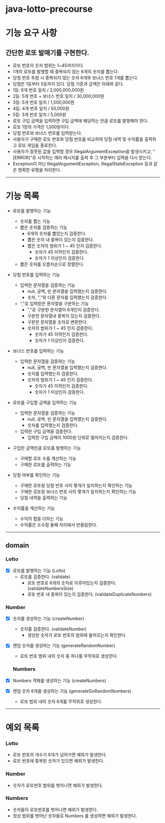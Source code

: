 # java-lotto-precourse

# 기능 요구 사항

## 간단한 로또 발매기를 구현한다.

- 로또 번호의 숫자 범위는 1~45까지이다.
- 1개의 로또를 발행할 때 중복되지 않는 6개의 숫자를 뽑는다.
- 당첨 번호 추첨 시 중복되지 않는 숫자 6개와 보너스 번호 1개를 뽑는다.
- 당첨은 1등부터 5등까지 있다. 당첨 기준과 금액은 아래와 같다.
- 1등: 6개 번호 일치 / 2,000,000,000원
- 2등: 5개 번호 + 보너스 번호 일치 / 30,000,000원
- 3등: 5개 번호 일치 / 1,500,000원
- 4등: 4개 번호 일치 / 50,000원
- 5등: 3개 번호 일치 / 5,000원
- 로또 구입 금액을 입력하면 구입 금액에 해당하는 만큼 로또를 발행해야 한다.
- 로또 1장의 가격은 1,000원이다.
- 당첨 번호와 보너스 번호를 입력받는다.
- 사용자가 구매한 로또 번호와 당첨 번호를 비교하여 당첨 내역 및 수익률을 출력하고 로또 게임을 종료한다.
- 사용자가 잘못된 값을 입력할 경우 IllegalArgumentException을 발생시키고, "[ERROR]"로 시작하는 에러 메시지를 출력 후 그 부분부터 입력을 다시 받는다.
- Exception이 아닌 IllegalArgumentException, IllegalStateException 등과 같은 명확한 유형을 처리한다.

---

# 기능 목록

- 로또를 발행하는 기능
  - 숫자를 뽑는 기능
  - 뽑은 숫자를 검증하는 기능
    - 6개의 숫자를 뽑았는지 검증한다.
    - 뽑은 숫자 내 중복이 있는지 검증한다.
    - 뽑은 숫자의 범위가 1 ~ 45 인지 검증한다.
      - 숫자가 45 이하인지 검증한다.
      - 숫자가 1 이상인지 검증한다.
  - 뽑은 숫자를 오름차순으로 정렬한다.
- 당첨 번호를 입력하는 기능
  - 입력한 문자열을 검증하는 기능
    - null, 공백, 빈 문자열을 입력했는지 검증한다.
    - 숫자, ","외 다른 문자를 입력했는지 검증한다.
  - ","로 입력받은 문자열을 구분하는 기능
    - ","로 구분한 문자열이 6개인지 검증한다.
    - 구분한 문자열내 중복이 있는지 검증한다.
    - 구분한 문자열을 숫자로 변환한다.
    - 숫자의 범위가 1 ~ 45 인지 검증한다.
      - 숫자가 45 이하인지 검증한다.
      - 숫자가 1 이상인지 검증한다.
- 보너스 번호를 입력하는 기능

  - 입력한 문자열을 검증하는 기능
    - null, 공백, 빈 문자열을 입력했는지 검증한다.
    - 숫자를 입력했는지 검증한다.
    - 숫자의 범위가 1 ~ 45 인지 검증한다.
      - 숫자가 45 이하인지 검증한다.
      - 숫자가 1 이상인지 검증한다.

- 로또를 구입할 금액을 입력하는 기능

  - 입력한 문자열을 검증하는 기능
    - null, 공백, 빈 문자열을 입력했는지 검증한다.
    - 숫자를 입력했는지 검증한다.
  - 입력한 구입 금액을 검증한다.
    - 입력한 구입 금액이 1000원 단위로 떨어지는지 검증한다.

- 구입한 금액만큼 로또를 발행하는 기능

  - 구매할 로또 수를 계산하는 기능
  - 구매한 로또를 출력하는 기능

- 당첨 여부를 확인하는 기능

  - 구매한 로또랑 당첨 번호 사이 몇개가 일치하는지 확인하는 기능
  - 구매한 로또랑 보너스 번호 사이 몇개가 일치하는지 확인하는 기능
  - 당첨 내역을 출력하는 기능

- 수익률을 계산하는 기능
  - 수익의 합을 더하는 기능
  - 수익률은 소수점 둘째 자리에서 반올림한다.

---

## domain

### Lotto

- [x] 로또를 발행하는 기능 (Lotto)
  - 로또를 검증한다. (validate)
    - 로또 번호로 6개의 숫자로 이루어있는지 검증한다. (validateNumbersSize)
    - 로또 번호 내 중복이 있는지 검증한다. (validateDuplicateNumbers)

### Number

- [x] 숫자를 생성하는 기능 (createNumber)
  - 숫자를 검증한다. (validateNumber)
    - 생성한 숫자가 로또 번호의 범위에 들어오는지 확인한다.
- [x] 랜덤 숫자를 생성하는 기능 (generateRandomNumber)

  - 로또 번호 범위 내의 숫자 중 하나를 무작위로 생성한다.

  ### Numbers

- [x] Numbers 객체를 생성하는 기능 (createNumbers)
- [x] 랜덤 숫자 6개를 생성하는 기능 (generateSixRandomNumbers)
  - 로또 범위 내의 숫자 6개를 무작위로 생성한다.

---

# 예외 목록

### Lotto

- 로또 번호의 개수가 6개가 넘어가면 예외가 발생한다.
- 로또 번호에 중복된 숫자가 있으면 예외가 발생한다.

### Number

- 숫자가 로또번호 범위를 벗어나면 예외가 발생한다.

### Numbers

- 숫자들이 로또번호를 벗어나면 예외가 발생한다.
- 정상 범위를 벗어난 숫자들로 Numbers 를 생성하면 예외가 발생한다.
